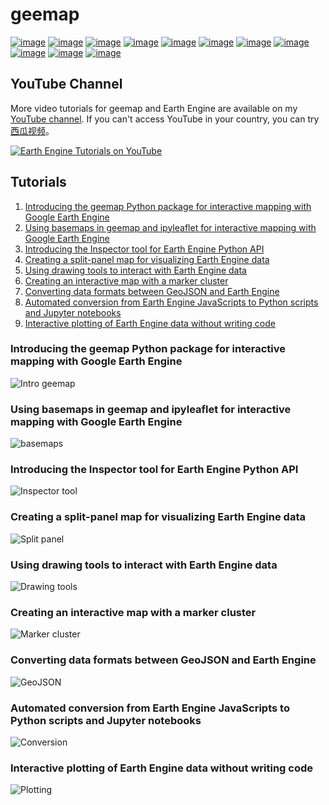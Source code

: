 
# geemap

[![image](https://colab.research.google.com/assets/colab-badge.svg)](https://gishub.org/geemap-colab)
[![image](https://mybinder.org/badge_logo.svg)](https://mybinder.org/v2/gh/giswqs/geemap/master)
[![image](https://binder.pangeo.io/badge_logo.svg)](https://binder.pangeo.io/v2/gh/giswqs/geemap/master)
[![image](https://img.shields.io/pypi/v/geemap.svg)](https://pypi.python.org/pypi/geemap)
[![image](https://img.shields.io/conda/vn/conda-forge/geemap.svg)](https://anaconda.org/conda-forge/geemap)
[![image](https://pepy.tech/badge/geemap)](https://pepy.tech/project/geemap)
[![image](https://img.shields.io/travis/giswqs/geemap.svg)](https://travis-ci.com/giswqs/geemap)
[![image](https://readthedocs.org/projects/geemap/badge/?version=latest)](https://geemap.readthedocs.io/en/latest/?badge=latest)
[![image](https://img.shields.io/badge/YouTube-GEE%20Tutorials-red)](https://gishub.org/geemap)
[![image](https://img.shields.io/twitter/follow/giswqs?style=social%20%20%20%20..%20image::%20https://readthedocs.org/projects/geemap/badge/?version=latest)](https://twitter.com/giswqs)
[![image](https://img.shields.io/badge/License-MIT-yellow.svg)](https://opensource.org/licenses/MIT)

## YouTube Channel

More video tutorials for geemap and Earth Engine are available on my [YouTube channel](https://www.youtube.com/c/QiushengWu). If you can't access YouTube in your country, you can try [西瓜视频](http://gishub.org/xigua)。

[![Earth Engine Tutorials on YouTube](https://i.imgur.com/qIGmd0L.png)](https://www.youtube.com/c/QiushengWu)

## Tutorials

1. [Introducing the geemap Python package for interactive mapping with Google Earth Engine](#introducing-the-geemap-python-package-for-interactive-mapping-with-google-earth-engine)
2. [Using basemaps in geemap and ipyleaflet for interactive mapping with Google Earth Engine](#using-basemaps-in-geemap-and-ipyleaflet-for-interactive-mapping-with-google-earth-engine)
3. [Introducing the Inspector tool for Earth Engine Python API](#introducing-the-inspector-tool-for-earth-engine-python-api)
4. [Creating a split-panel map for visualizing Earth Engine data](#creating-a-split-panel-map-for-visualizing-earth-engine-data)
5. [Using drawing tools to interact with Earth Engine data](#using-drawing-tools-to-interact-with-earth-engine-data)
6. [Creating an interactive map with a marker cluster](#creating-an-interactive-map-with-a-marker-cluster)
7. [Converting data formats between GeoJSON and Earth Engine](#converting-data-formats-between-geojson-and-earth-engine)
8. [Automated conversion from Earth Engine JavaScripts to Python scripts and Jupyter notebooks](#automated-conversion-from-earth-engine-javascripts-to-python-scripts-and-jupyter-notebooks)
9. [Interactive plotting of Earth Engine data without writing code](#interactive-plotting-of-earth-engine-data-without-writing-code)

### Introducing the geemap Python package for interactive mapping with Google Earth Engine

![Intro geemap](https://i.imgur.com/pI39k7v.gif)

### Using basemaps in geemap and ipyleaflet for interactive mapping with Google Earth Engine

![basemaps](https://i.imgur.com/P5B2f7p.gif)

### Introducing the Inspector tool for Earth Engine Python API

![Inspector tool](https://i.imgur.com/8d77gtI.gif)

### Creating a split-panel map for visualizing Earth Engine data

![Split panel](https://i.imgur.com/kql7pC3.gif)

### Using drawing tools to interact with Earth Engine data

![Drawing tools](https://i.imgur.com/Lm5pDUr.gif)

### Creating an interactive map with a marker cluster

![Marker cluster](https://i.imgur.com/GF4cOqh.gif)

### Converting data formats between GeoJSON and Earth Engine

![GeoJSON](https://i.imgur.com/hVPmUG1.gif)

### Automated conversion from Earth Engine JavaScripts to Python scripts and Jupyter notebooks

![Conversion](https://i.imgur.com/BW0zJnN.gif)

### Interactive plotting of Earth Engine data without writing code

![Plotting](https://i.imgur.com/NOtwpfs.gif)